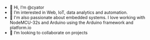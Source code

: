 - 👋 Hi, I’m @cyator
- 👀 I’m interested in Web, IoT, data analytics and automation.
- 🌱 I'm also passionate about embedded systems. I love working with NodeMCU-32s and Arduino using the Arduino framework and platform.io
- 💞️ I’m looking to collaborate on projects
  

<!---
cyator/cyator is a ✨ special ✨ repository because its `README.md` (this file) appears on your GitHub profile.
You can click the Preview link to take a look at your changes.
--->

